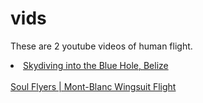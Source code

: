 # vids
<html>
  <head>
    <body>
      <p>
      These are 2 youtube videos of human flight.
  </head>
      <li>
        <uo>
          <a href="https://www.youtube.com/watch?v=jmZ0fJC5lwQ">Skydiving into the Blue Hole, Belize</a>
<BR>
<BR>
        <uo>
         <a href="https://www.youtube.com/watch?v=50R1_i6MhOo">Soul Flyers | Mont-Blanc Wingsuit Flight</a>
       </uo>
    </li>
    </p>
  </body>
</html>
